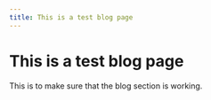 ```yaml
---
title: This is a test blog page
---
```


# This is a test blog page

This is to make sure that the blog section is working.
